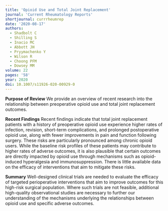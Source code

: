 ```yaml
---
title: 'Opioid Use and Total Joint Replacement'
journal: 'Current Rheumatology Reports'
shortjournal: currrheumrep
date: '2020-08-17'
authors:
  - Shadbolt C
  - Shilling S
  - Inacio MC
  - Abbott JH
  - Pryymachenko Y
  - Wilson R
  - Choong PFM
  - Dowsey MM
volume: 22
pages: '58'
year: 2020
doi: 10.1007/s11926-020-00929-0
---
```

**Purpose of Review**
We provide an overview of recent research into the relationship between preoperative opioid use and total joint replacement outcomes.

**Recent Findings**
Recent findings indicate that total joint replacement patients with a history of preoperative opioid use experience higher rates of infection, revision, short-term complications, and prolonged postoperative opioid use, along with fewer improvements in pain and function following surgery. These risks are particularly pronounced among chronic opioid users. While the baseline risk profiles of these patients may contribute to higher rates of adverse outcomes, it is also plausible that certain outcomes are directly impacted by opioid use through mechanisms such as opioid-induced hyperalgesia and immunosuppression. There is little available data on the efficacy of interventions that aim to mitigate these risks.

**Summary**
Well-designed clinical trials are needed to evaluate the efficacy of targeted perioperative interventions that aim to improve outcomes for this high-risk surgical population. Where such trials are not feasible, additional high-quality observational studies are necessary to further our understanding of the mechanisms underlying the relationships between opioid use and specific adverse outcomes.
